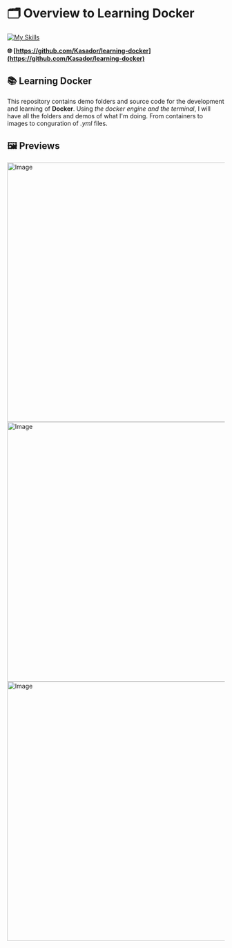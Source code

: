 # 🗂️ Overview to Learning Docker

[![My Skills](https://skillicons.dev/icons?i=docker,bash,vscode,git,nodejs,mysql)](https://skillicons.dev)

**🌐 [https://github.com/Kasador/learning-docker](https://github.com/Kasador/learning-docker)**

## 📚 **Learning Docker**

This repository contains demo folders and source code for the development and learning of **Docker**. Using _the docker engine and the terminal_, I will have all the folders and demos of what I'm doing. From containers to images to conguration of _.yml_ files. 

## 🖼️ Previews

<img width="600" alt="Image" src="https://github.com/user-attachments/assets/57feb33f-94e2-43a3-b953-3c2ae8903688" />

<img width="600" alt="Image" src="https://github.com/user-attachments/assets/0acad7d2-5212-4b9e-a75e-a5d29410d0ff" />

<img width="600" alt="Image" src="https://github.com/user-attachments/assets/700ed58a-8760-4974-83db-3c9ba83911db" />